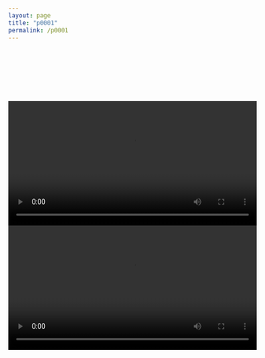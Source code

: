 ```yaml
---
layout: page
title: "p0001"
permalink: /p0001
---
```


<br />
<div class="separator" style="clear: both;"><a href="https://blogger.googleusercontent.com/img/b/R29vZ2xl/AVvXsEid7QlfjZ97kg9Sl1whyZaWg1DaUaBRwVEBKSYldUYeuFWNkuFjm-DBqIwI3UO_7Xe4W9ETMfgaLrfRfpJ9qngqf-MKOixEBoqHb04uXdR-YMfhkxNgff6VytVNPJOVXU6aitCdVxNrmtAjx_ErjCvr8im9rty2Pvdm44RcwNSHOYnJNdw67eq6dK-SSmE/s1600/GMHeKpdbQAABrlf.jpeg" style="display: block; padding: 1em 0; text-align: center; "><img alt="" border="0" data-original-height="1244" data-original-width="882" src="https://blogger.googleusercontent.com/img/b/R29vZ2xl/AVvXsEid7QlfjZ97kg9Sl1whyZaWg1DaUaBRwVEBKSYldUYeuFWNkuFjm-DBqIwI3UO_7Xe4W9ETMfgaLrfRfpJ9qngqf-MKOixEBoqHb04uXdR-YMfhkxNgff6VytVNPJOVXU6aitCdVxNrmtAjx_ErjCvr8im9rty2Pvdm44RcwNSHOYnJNdw67eq6dK-SSmE/s1600/GMHeKpdbQAABrlf.jpeg"/></a></div>
<br />
<div class="separator" style="clear: both;"><a href="https://blogger.googleusercontent.com/img/b/R29vZ2xl/AVvXsEjWyfhc2AKMH0kdh8DnxYOU5EBIxQ97hlNofoVjz_Bh7AOefNPJHNyh6NmY4F33PmXKtSnG_hgYWJivF2UEn3_KBQGwRTRia5JxwUrveTspIwkmpWATeHij_gKVQtu0OeXEFIobQme3YYeUHKaKhyphenhyphenN9ArnmMY25frtAnr-3hmiOycKS3HLKg9FnYuCzubM/s1600/GMHeLDubEAAiol_.jpeg" style="display: block; padding: 1em 0; text-align: center; "><img alt="" border="0" data-original-height="880" data-original-width="556" src="https://blogger.googleusercontent.com/img/b/R29vZ2xl/AVvXsEjWyfhc2AKMH0kdh8DnxYOU5EBIxQ97hlNofoVjz_Bh7AOefNPJHNyh6NmY4F33PmXKtSnG_hgYWJivF2UEn3_KBQGwRTRia5JxwUrveTspIwkmpWATeHij_gKVQtu0OeXEFIobQme3YYeUHKaKhyphenhyphenN9ArnmMY25frtAnr-3hmiOycKS3HLKg9FnYuCzubM/s1600/GMHeLDubEAAiol_.jpeg"/></a></div>
<br />

<video id="my-video" controls style="width:100%" >
    <source src='https://video.twimg.com/ext_tw_video/1783951236364152832/pu/vid/avc1/360x640/TglW7ijunGBHlEeB.mp4?tag=12' title='360p' type='video/mp4' />
    <source src='https://video.twimg.com/ext_tw_video/1783951236364152832/pu/vid/avc1/320x568/x21I6EubNtR0ZpAL.mp4?tag=12' title='320p' type='video/mp4' />
    
</video>
<br />

<video id="my-video2" controls style="width:100%" >
    <source src='https://video.twimg.com/ext_tw_video/1783951211651284992/pu/vid/avc1/360x640/tCzwG4Wsb_q7rNK5.mp4?tag=12' title='360p' type='video/mp4' />
    <source src='https://video.twimg.com/ext_tw_video/1783951211651284992/pu/vid/avc1/320x568/2IhVHksRP3uVWNr1.mp4?tag=12' title='320p' type='video/mp4' />
</video>
<br />


